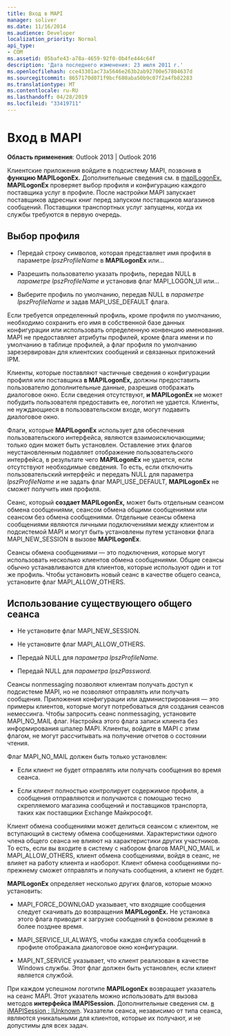 ```yaml
---
title: Вход в MAPI
manager: soliver
ms.date: 11/16/2014
ms.audience: Developer
localization_priority: Normal
api_type:
- COM
ms.assetid: 05bafe43-a78a-4659-92f0-0b4fe444c64f
description: 'Дата последнего изменения: 23 июля 2011 г.'
ms.openlocfilehash: cce43301ac73a5646e263b2ab92700e57804637d
ms.sourcegitcommit: 8657170d071f9bcf680aba50b9c07f2a4fb82283
ms.translationtype: MT
ms.contentlocale: ru-RU
ms.lasthandoff: 04/28/2019
ms.locfileid: "33419711"
---
```

# <a name="logging-on-to-mapi"></a>Вход в MAPI
 
**Область применения**: Outlook 2013 | Outlook 2016 
  
Клиентские приложения войдите в подсистему MAPI, позвонив в **функцию MAPILogonEx.** Дополнительные сведения см. в [mapILogonEx.](mapilogonex.md) **MAPILogonEx** проверяет выбор профиля и конфигурацию каждого поставщика услуг в профиле. После настройки MAPI запускает поставщиков адресных книг перед запуском поставщиков магазинов сообщений. Поставщики транспортных услуг запущены, когда их службы требуются в первую очередь. 
  
## <a name="choose-a-profile"></a>Выбор профиля
  
- Передай строку символов, которая представляет имя профиля в параметре  _lpszProfileName_ в **MAPILogonEx** или...
    
- Разрешить пользователю указать профиль, передав NULL в  _параметре lpszProfileName_ и установив флаг MAPI_LOGON_UI или... 

- Выберите профиль по умолчанию, передав NULL в  _параметре lpszProfileName_ и задав MAPI_USE_DEFAULT флага. 
    
Если требуется определенный профиль, кроме профиля по умолчанию, необходимо сохранить его имя в собственной базе данных конфигурации или использовать определенную конвенцию именования. MAPI не предоставляет атрибуты профилей, кроме флага имени и по умолчанию в таблице профилей, а флаг профиля по умолчанию зарезервирован для клиентских сообщений и связанных приложений IPM.
  
Клиенты, которые поставляют частичные сведения о конфигурации профиля или поставщика **в MAPILogonEx,** должны предоставить пользователю дополнительные данные, разрешив отображать диалоговое окно. Если сведения отсутствуют, **и MAPILogonEx** не может побудить пользователя предоставить ее, логотип не удается. Клиенты, не нуждающиеся в пользовательском входе, могут подавить диалоговое окно. 
  
Флаги, которые **MAPILogonEx** использует для обеспечения пользовательского интерфейса, являются взаимоисключающими; только один может быть установлен. Оставление этих флагов неустановленным подавляет отображение пользовательского интерфейса, в результате чего **MAPILogonEx** не удается, если отсутствуют необходимые сведения. То есть, если отключить пользовательский интерфейс и передать NULL для параметра  _lpszProfileName_ и не задать флаг MAPI_USE_DEFAULT, **MAPILogonEx** не сможет получить имя профиля. 
  
Сеанс, который **создает MAPILogonEx,** может быть отдельным сеансом обмена сообщениями, сеансом обмена общими сообщениями или сеансом без обмена сообщениями. Отдельные сеансы обмена сообщениями являются личными подключениями между клиентом и подсистемой MAPI и могут быть установлены путем установки флага MAPI_NEW_SESSION в вызове **MAPILogonEx**.
  
Сеансы обмена сообщениями — это подключения, которые могут использовать несколько клиентов обмена сообщениями. Общие сеансы обычно устанавливаются для клиентов, которые используют один и тот же профиль. Чтобы установить новый сеанс в качестве общего сеанса, установите флаг MAPI_ALLOW_OTHERS. 
  
## <a name="use-an-existing-shared-session"></a>Использование существующего общего сеанса
  
- Не установите флаг MAPI_NEW_SESSION.
    
- Не установите флаг MAPI_ALLOW_OTHERS.
    
- Передай NULL для _параметра lpszProfileName._ 
    
- Передай NULL для _параметра lpszPassword._ 
    
Сеансы nonmessaging позволяют клиентам получать доступ к подсистеме MAPI, но не позволяют отправлять или получать сообщения. Приложения конфигурации или администрирования — это примеры клиентов, которые могут потребоваться для создания сеансов немессинга. Чтобы запросить сеанс nonmessaging, установите MAPI_NO_MAIL флаг. Настройка этого флага записи клиента без информирования шпалер MAPI. Клиенты, войдите в MAPI с этим флагом, не могут рассчитывать на получение отчетов о состоянии чтения.
  
Флаг MAPI_NO_MAIL должен быть только установлен:
  
- Если клиент не будет отправлять или получать сообщения во время сеанса.
    
- Если клиент полностью контролирует содержимое профиля, а сообщения отправляются и получаются с помощью тесно скрепляемого магазина сообщений и поставщиков транспорта, таких как поставщики Exchange Майкрософт.
    
Клиент обмена сообщениями может делиться сеансом с клиентом, не вступающий в систему обмена сообщениями. Характеристики одного члена общего сеанса не влияют на характеристики других участников. То есть, если вы входите в систему с набором флагов MAPI_NO_MAIL и MAPI_ALLOW_OTHERS, клиент обмена сообщениями, войдя в сеанс, не влияет на работу клиента и наоборот. Клиент обмена сообщениями по-прежнему сможет отправлять и получать сообщения, а клиент не будет.
  
**MAPILogonEx** определяет несколько других флагов, которые можно установить: 
  
- MAPI_FORCE_DOWNLOAD указывает, что входящие сообщения следует скачивать до возвращения **MAPILogonEx.** Не установка этого флага приводит к загрузке сообщений в фоновом режиме в более позднее время. 
    
- MAPI_SERVICE_UI_ALWAYS, чтобы каждая служба сообщений в профиле отображала диалоговое окно конфигурации.
    
- MAPI_NT_SERVICE указывает, что клиент реализован в качестве Windows службы. Этот флаг должен быть установлен, если клиент является службой.
    
При каждом успешном логотипе **MAPILogonEx** возвращает указатель на сеанс MAPI. Этот указатель можно использовать для вызова методов **интерфейса IMAPISession.** Дополнительные сведения см. [в iMAPISession : IUnknown](imapisessioniunknown.md). Указатели сеанса, независимо от типа сеанса, являются уникальными для клиентов, которые их получают, и не допустимы для всех задач.
  

